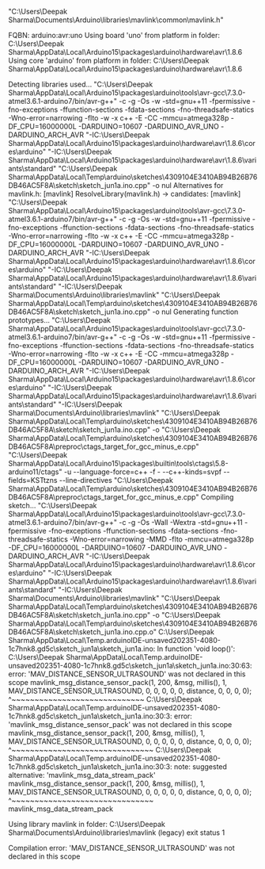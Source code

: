 
"C:\Users\Deepak Sharma\Documents\Arduino\libraries\mavlink\common\mavlink.h"


FQBN: arduino:avr:uno
Using board 'uno' from platform in folder: C:\Users\Deepak Sharma\AppData\Local\Arduino15\packages\arduino\hardware\avr\1.8.6
Using core 'arduino' from platform in folder: C:\Users\Deepak Sharma\AppData\Local\Arduino15\packages\arduino\hardware\avr\1.8.6

Detecting libraries used...
"C:\\Users\\Deepak Sharma\\AppData\\Local\\Arduino15\\packages\\arduino\\tools\\avr-gcc\\7.3.0-atmel3.6.1-arduino7/bin/avr-g++" -c -g -Os -w -std=gnu++11 -fpermissive -fno-exceptions -ffunction-sections -fdata-sections -fno-threadsafe-statics -Wno-error=narrowing -flto -w -x c++ -E -CC -mmcu=atmega328p -DF_CPU=16000000L -DARDUINO=10607 -DARDUINO_AVR_UNO -DARDUINO_ARCH_AVR "-IC:\\Users\\Deepak Sharma\\AppData\\Local\\Arduino15\\packages\\arduino\\hardware\\avr\\1.8.6\\cores\\arduino" "-IC:\\Users\\Deepak Sharma\\AppData\\Local\\Arduino15\\packages\\arduino\\hardware\\avr\\1.8.6\\variants\\standard" "C:\\Users\\Deepak Sharma\\AppData\\Local\\Temp\\arduino\\sketches\\4309104E3410AB94B26B76DB46AC5F8A\\sketch\\sketch_jun1a.ino.cpp" -o nul
Alternatives for mavlink.h: [mavlink]
ResolveLibrary(mavlink.h)
  -> candidates: [mavlink]
"C:\\Users\\Deepak Sharma\\AppData\\Local\\Arduino15\\packages\\arduino\\tools\\avr-gcc\\7.3.0-atmel3.6.1-arduino7/bin/avr-g++" -c -g -Os -w -std=gnu++11 -fpermissive -fno-exceptions -ffunction-sections -fdata-sections -fno-threadsafe-statics -Wno-error=narrowing -flto -w -x c++ -E -CC -mmcu=atmega328p -DF_CPU=16000000L -DARDUINO=10607 -DARDUINO_AVR_UNO -DARDUINO_ARCH_AVR "-IC:\\Users\\Deepak Sharma\\AppData\\Local\\Arduino15\\packages\\arduino\\hardware\\avr\\1.8.6\\cores\\arduino" "-IC:\\Users\\Deepak Sharma\\AppData\\Local\\Arduino15\\packages\\arduino\\hardware\\avr\\1.8.6\\variants\\standard" "-IC:\\Users\\Deepak Sharma\\Documents\\Arduino\\libraries\\mavlink" "C:\\Users\\Deepak Sharma\\AppData\\Local\\Temp\\arduino\\sketches\\4309104E3410AB94B26B76DB46AC5F8A\\sketch\\sketch_jun1a.ino.cpp" -o nul
Generating function prototypes...
"C:\\Users\\Deepak Sharma\\AppData\\Local\\Arduino15\\packages\\arduino\\tools\\avr-gcc\\7.3.0-atmel3.6.1-arduino7/bin/avr-g++" -c -g -Os -w -std=gnu++11 -fpermissive -fno-exceptions -ffunction-sections -fdata-sections -fno-threadsafe-statics -Wno-error=narrowing -flto -w -x c++ -E -CC -mmcu=atmega328p -DF_CPU=16000000L -DARDUINO=10607 -DARDUINO_AVR_UNO -DARDUINO_ARCH_AVR "-IC:\\Users\\Deepak Sharma\\AppData\\Local\\Arduino15\\packages\\arduino\\hardware\\avr\\1.8.6\\cores\\arduino" "-IC:\\Users\\Deepak Sharma\\AppData\\Local\\Arduino15\\packages\\arduino\\hardware\\avr\\1.8.6\\variants\\standard" "-IC:\\Users\\Deepak Sharma\\Documents\\Arduino\\libraries\\mavlink" "C:\\Users\\Deepak Sharma\\AppData\\Local\\Temp\\arduino\\sketches\\4309104E3410AB94B26B76DB46AC5F8A\\sketch\\sketch_jun1a.ino.cpp" -o "C:\\Users\\Deepak Sharma\\AppData\\Local\\Temp\\arduino\\sketches\\4309104E3410AB94B26B76DB46AC5F8A\\preproc\\ctags_target_for_gcc_minus_e.cpp"
"C:\\Users\\Deepak Sharma\\AppData\\Local\\Arduino15\\packages\\builtin\\tools\\ctags\\5.8-arduino11/ctags" -u --language-force=c++ -f - --c++-kinds=svpf --fields=KSTtzns --line-directives "C:\\Users\\Deepak Sharma\\AppData\\Local\\Temp\\arduino\\sketches\\4309104E3410AB94B26B76DB46AC5F8A\\preproc\\ctags_target_for_gcc_minus_e.cpp"
Compiling sketch...
"C:\\Users\\Deepak Sharma\\AppData\\Local\\Arduino15\\packages\\arduino\\tools\\avr-gcc\\7.3.0-atmel3.6.1-arduino7/bin/avr-g++" -c -g -Os -Wall -Wextra -std=gnu++11 -fpermissive -fno-exceptions -ffunction-sections -fdata-sections -fno-threadsafe-statics -Wno-error=narrowing -MMD -flto -mmcu=atmega328p -DF_CPU=16000000L -DARDUINO=10607 -DARDUINO_AVR_UNO -DARDUINO_ARCH_AVR "-IC:\\Users\\Deepak Sharma\\AppData\\Local\\Arduino15\\packages\\arduino\\hardware\\avr\\1.8.6\\cores\\arduino" "-IC:\\Users\\Deepak Sharma\\AppData\\Local\\Arduino15\\packages\\arduino\\hardware\\avr\\1.8.6\\variants\\standard" "-IC:\\Users\\Deepak Sharma\\Documents\\Arduino\\libraries\\mavlink" "C:\\Users\\Deepak Sharma\\AppData\\Local\\Temp\\arduino\\sketches\\4309104E3410AB94B26B76DB46AC5F8A\\sketch\\sketch_jun1a.ino.cpp" -o "C:\\Users\\Deepak Sharma\\AppData\\Local\\Temp\\arduino\\sketches\\4309104E3410AB94B26B76DB46AC5F8A\\sketch\\sketch_jun1a.ino.cpp.o"
C:\Users\Deepak Sharma\AppData\Local\Temp\.arduinoIDE-unsaved202351-4080-1c7hnk8.gd5c\sketch_jun1a\sketch_jun1a.ino: In function 'void loop()':
C:\Users\Deepak Sharma\AppData\Local\Temp\.arduinoIDE-unsaved202351-4080-1c7hnk8.gd5c\sketch_jun1a\sketch_jun1a.ino:30:63: error: 'MAV_DISTANCE_SENSOR_ULTRASOUND' was not declared in this scope
   mavlink_msg_distance_sensor_pack(1, 200, &msg, millis(), 1, MAV_DISTANCE_SENSOR_ULTRASOUND, 0, 0, 0, 0, 0, distance, 0, 0, 0, 0);
                                                               ^~~~~~~~~~~~~~~~~~~~~~~~~~~~~~
C:\Users\Deepak Sharma\AppData\Local\Temp\.arduinoIDE-unsaved202351-4080-1c7hnk8.gd5c\sketch_jun1a\sketch_jun1a.ino:30:3: error: 'mavlink_msg_distance_sensor_pack' was not declared in this scope
   mavlink_msg_distance_sensor_pack(1, 200, &msg, millis(), 1, MAV_DISTANCE_SENSOR_ULTRASOUND, 0, 0, 0, 0, 0, distance, 0, 0, 0, 0);
   ^~~~~~~~~~~~~~~~~~~~~~~~~~~~~~~~
C:\Users\Deepak Sharma\AppData\Local\Temp\.arduinoIDE-unsaved202351-4080-1c7hnk8.gd5c\sketch_jun1a\sketch_jun1a.ino:30:3: note: suggested alternative: 'mavlink_msg_data_stream_pack'
   mavlink_msg_distance_sensor_pack(1, 200, &msg, millis(), 1, MAV_DISTANCE_SENSOR_ULTRASOUND, 0, 0, 0, 0, 0, distance, 0, 0, 0, 0);
   ^~~~~~~~~~~~~~~~~~~~~~~~~~~~~~~~
   mavlink_msg_data_stream_pack

Using library mavlink in folder: C:\Users\Deepak Sharma\Documents\Arduino\libraries\mavlink (legacy)
exit status 1

Compilation error: 'MAV_DISTANCE_SENSOR_ULTRASOUND' was not declared in this scope
